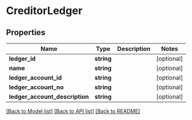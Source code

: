 # CreditorLedger

## Properties
Name | Type | Description | Notes
------------ | ------------- | ------------- | -------------
**ledger_id** | **string** |  | [optional] 
**name** | **string** |  | [optional] 
**ledger_account_id** | **string** |  | [optional] 
**ledger_account_no** | **string** |  | [optional] 
**ledger_account_description** | **string** |  | [optional] 

[[Back to Model list]](../README.md#documentation-for-models) [[Back to API list]](../README.md#documentation-for-api-endpoints) [[Back to README]](../README.md)


